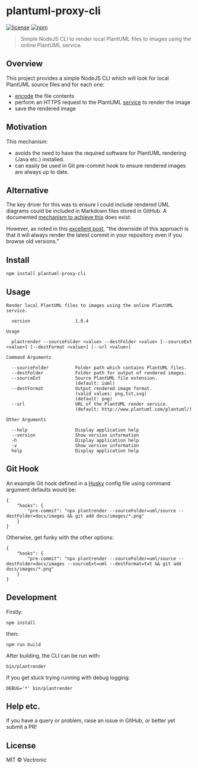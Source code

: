 # plantuml-proxy-cli
[![license](https://img.shields.io/github/license/vectronic/plantuml-proxy-cli.svg)](https://github.com/vectronic/plantuml-proxy-cli/blob/master/LICENSE)
[![npm](https://img.shields.io/npm/v/plantuml-proxy-cli.svg)](https://www.npmjs.com/package/plantuml-proxy-cli)

> Simple NodeJS CLI to render local PlantUML files to images using the online PlantUML service.

## Overview
This project provides a simple NodeJS CLI which will look for local PlantUML source files and for each one:

- [encode](https://plantuml.com/text-encoding) the file contents
- perform an HTTPS request to the PlantUML [service](https://plantuml.com/server) to render the image
- save the rendered image

## Motivation
This mechanism:
 
- avoids the need to have the required software for PlantUML rendering (Java etc.) installed.
- can easily be used in Git pre-commit hook to ensure rendered images are always up to date.

## Alternative

The key driver for this was to ensure I could include rendered UML diagrams could be included in Markdown files
stored in GitHub. A documented
[mechanism to achieve this](https://stackoverflow.com/questions/32203610/how-to-integrate-uml-diagrams-into-gitlab-or-github) does exist:

However, as noted in this [excellent post](https://blog.anoff.io/2018-07-31-diagrams-with-plantuml/), 
"the downside of this approach is that it will always render the latest commit in your repository even if you browse old versions."

## Install

```
npm install plantuml-proxy-cli
```

## Usage

```
Render local PlantUML files to images using the online PlantUML service.

  version                 1.0.4

Usage

  plantrender --sourceFolder <value> --destFolder <value> [--sourceExt <value>] [--destFormat <value>] [--url <value>]

Command Arguments

  --sourceFolder          Folder path which contains PlantUML files.
  --destFolder            Folder path for output of rendered images.
  --sourceExt             Source PlantUML file extension.
                          (default: iuml)
  --destFormat            Output rendered image format.
                          (valid values: png,txt,svg)
                          (default: png)
  --url                   URL of the PlantUML render service.
                          (default: http://www.plantuml.com/plantuml/)

Other Arguments

  --help                  Display application help
  --version               Show version information
  -h                      Display application help
  -v                      Show version information
  help                    Display application help
```

## Git Hook

An example Git hook defined in a [Husky](https://github.com/typicode/husky) config file using command
argument defaults would be:

```
{
    "hooks": {
        "pre-commit": "npx plantrender --sourceFolder=uml/source --destFolder=docs/images && git add docs/images/*.png"
    }
}
```

Otherwise, get funky with the other options:

```
{
    "hooks": {
        "pre-commit": "npx plantrender --sourceFolder=uml/source --destFolder=docs/images --sourceExt=uml --destFormat=txt && git add docs/images/*.png"
    }
}
```


## Development

Firstly:

```
npm install
```

then:

```
npm run build
```

After building, the CLI can be run with:

```
bin/plantrender
```

If you get stuck trying running with debug logging:

```
DEBUG='*' bin/plantrender
```

## Help etc.

If you have a query or problem, raise an issue in GitHub, or better yet submit a PR!

## License

MIT © Vectronic
